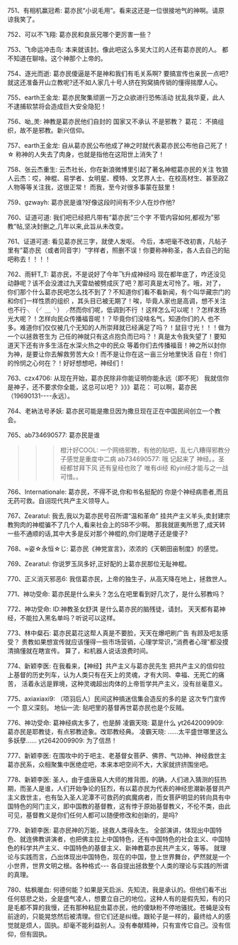751、有相机赢冠希:    葛亦民“小说毛用”。看来这还是一位很接地气的神啊。请原谅我笑了。

752、可以不飞翔:   葛亦民和良辰兄哪个更厉害一些？

753、飞命运冲击鸟:    本来就该封。像此吧这么多吴大江的人还有葛亦民的人。
都不知道在聊啥。这个神那个上帝的。

754、逐光而逝:    葛亦民傻逼是不是神和我们有毛关系啊?
要搞宣传也亲民一点吧?就这还准备开山立教呢?还不如人家几十号人挤在狗窝搞传销的懂得揣摩人心。

755、earth王金龙:  葛亦民聚集顽匪一万之众欲进行恐怖活动
扰乱我华夏，此人不逮捕软禁将会造成巨大安全隐犯！

756、呦_羙:     神教是葛亦民他们自封的 国家又不承认 不是邪教？
葛花： 不搞组织，故不是邪教。新兴信仰。

757、earth王金龙:    自从葛亦民公布他成了神之时就代表葛亦民公布他自己死了！
☆ 称神的人失去了肉身，也就是指他在这阳世上消失了！

758、张云杰重生:   云杰社长，你在新浪微博里引起了著名神棍葛亦民的关注
牧狼人云杰：哎，神棍、易学者、女明星、模特、文艺界人士、在校高材生、甚至政Z人物等等关注我，这很正常！
而我，至今对很多事蒙在鼓里！

759、gzwayh:     葛亦民是谁?好像这段时间有不少人在炒作他?

760、证道可道:    我们吧已经把凡带有”葛亦民“三个字
不管内容如何,都视为”邪教“帖,坚决封删之,几年以来,此旨从未改变。

761、证道可道:    看见葛亦民三字，就使人发呕。
今后，本吧毫不改初衷，凡帖子里有”葛亦民（或者同音字）“字样者，照删不误！你要称神称圣，各人去自己的贴吧称去！！！！

762、雨轩T_T:    葛亦民，不是说好了今年飞升成神经吗
现在都年底了，咋还没见动静呢？该不会没渡过九天雷劫被劈成灰了吧？那可真是太可怜了。哦，对了，
你们那个什么葛亦民吧怎么找不到了？不知道你们看不看新闻，有个叫华藏宗门的和你们一样性质的组织
，其头目已被无期了！唉，毕竟人家也是高调，想不关注也不行╮（╯＿╰）╭然而你们呢，低调到不行
！这样怎么可以呢！？怎样发扬光大呢？！怎样向民众传播福音呢！？毕竟你们没啥名气，知道你们的人
也不多。难道你们仅仅被几个无知的人所崇拜就已经满足了吗？！鼠目寸光！！！做为一个以拯救苍生为
己任的神就只有这点抱负而已吗？！真是太令我失望了！要知道天下还有许多生活在水深火热之中的民众
等着你们去传播福音！神之所以封你为神，是要让你去解救劳苦大众！而不是让你在这一亩三分地里快活
自在！你们的怜悯之心何在？！好好想想吧，神经们！

763、czx4706:    从现在开始，葛亦民除非你能证明你能永远（即不死）
我就信你是神子，还不要求你全能，这总可以吧？
》》》葛花： 可以啊，葛亦民（19690131----永远）。

764、老衲法号矛妖:  葛亦民可能是撒旦因为撒旦现在正在中国民间创立一个教会。

765、ab734690577:    葛亦民是谁
>>>橙汁好COOL: 一个网络邪教，有他的贴吧，乱七八糟得邪教分子感觉是重度中二病
>>>ab734690577: 哦 记起来了 神经。。圣经都甘拜下风 还有皇经也败了 唯有di经 和yin经才能与之一战 可惜。。

766、Internationale:    葛亦民，不得不说,你和书名挺配的
你是个神经病患者,而且无药可救。自诩现代共产主义领导人。

767、Zearatul:    我去,我以为葛亦民号召所谓“温和革命”
挂共产主义羊头,卖封建宗教狗肉的神棍骗不了几个人,看来社会上的SB不少啊。
那我就匪夷所思了,成天转一些不通顺的话,其中大多是反对那个神棍的,你们是瞎子还是傻子?

768、≈姿☆永恒☆じ:    葛亦民《神党宣言》，浓浓的《天朝田亩制度》的感觉。

769、Zearatul:    你说罗玉凤多好,正好配的上葛亦民那位无耻神棍。

770、正义消灭邪恶6:    我信葛亦民，上帝的独生子，从高天降在地上，拯救世人。

771、神功受命:    葛亦民是什么来头？怎么在吧里看到好几次了，是什么邪教吗？

772、神功受命:   ID:神教圣女舒淇 是什么葛亦民的脑残徒，请封。
天天都有葛神经，不能拉入黑名单吗？听说可以这样。

773、林中粲石:    葛亦民葛花这帮人真是不要脸，天天在爆吧刷广告
有顾及吧友感受？
贵教如果想宣传就应该懂得一些市场营销，心理学常识，”消费者心理”都没摸清搞懂就在瞎宣传。
算了，和机器人说话浪费时间。

774、新颖李医:    在我看来，【神经】共产主义与葛亦民先生
把共产主义的信仰拉上基督的历史列车，认为人类只有在天上的灵魂，才有大同、幸福、无死亡的痛苦，
活着永远是罪境，这种灵魂超出肉体的上帝哲学共产主义，没有丝毫意义。

775、axiaxiaxi9: （项羽后人）民间这种搞迷信集会造反的多的是 这次专门宣传一个 意义深刻。
地仙一流:    贴吧里的基督再世葛亦民也是个反贼。

776、神功受命:   葛神经病太多了，也是醉
凌霸天晓: 葛是什么
yt2642009909: 葛亦民是耶教徒，有点邪教迹象。改耶教经典。
凌霸天晓: ……太平盛世哪里这么多妖孽……
yt2642009909: 为了信昂！

777、新颖李医:   在围攻中的于吧主、老基督女菩萨、佛界、气功神、神经救世主葛亦民系，众相聚集中医绝症吧，本来本吧空间不大，大家就挤挤围坐吧。

778、新颖李医:    圣人，由于盛唐易人大师的推背图，的确，人们进入猜测的狂热期，而圣人是谁，人们开始争论的狂烈，有以葛亦民为代表的神经思潮新基督共产主义救世主，也有坠入圣人泥潭不可救药的疯魔病者，而女菩萨明显的转向具有中国特色的阿门主义，即中国教的基督教，这有悖于原始基督教义，不伦不类，由此可见，基督教义是你们任何人都可以随便修改和创新的，是吗?

779、新颖李医:   葛亦民神的万能，拯救人类得永生。
全部演讲，体现出中国特色、就连佛教讲演者，也把佛主拉上中国特色，还有中国特色的社会主义、中国特色的科学共产主义、中国特色的基督主义、新神教葛亦民共产主义，等等。
就理论与实践而言，凸出体现出中国特色，现在的中国，登上世界舞台，俨然就是一个小世界，世界文明之根。各种格式---
各自提出拯救整个人类的理论与实践的所谓的真理。

780、枯枫暖血:  何德何能？如果是天启派、先知流，我是承认的。但他们看不出任何慈悲之处，全是盛气凌人，想要立自己的地位。这种人有的是假先知，有的只是毛都不算的我慢，还有那种粘屁虫葛亦民，他的傻缺粉不停地骚扰。苍蝇是没有前途的，只能晃悠然后被清理。但它们还是纠缠。跟轮子是一样的，最终给人的感觉就是烦人，固执。却毫不能利益别人。没有奉献精神，只有宣传它自己。没有信仰，但有固执。